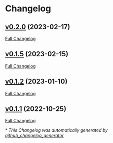# Changelog

## [v0.2.0](https://github.com/libis/teneo-tools/tree/v0.2.0) (2023-02-17)

[Full Changelog](https://github.com/libis/teneo-tools/compare/v0.1.5...v0.2.0)

## [v0.1.5](https://github.com/libis/teneo-tools/tree/v0.1.5) (2023-02-15)

[Full Changelog](https://github.com/libis/teneo-tools/compare/v0.1.2...v0.1.5)

## [v0.1.2](https://github.com/libis/teneo-tools/tree/v0.1.2) (2023-01-10)

[Full Changelog](https://github.com/libis/teneo-tools/compare/v0.1.1...v0.1.2)

## [v0.1.1](https://github.com/libis/teneo-tools/tree/v0.1.1) (2022-10-25)

[Full Changelog](https://github.com/libis/teneo-tools/compare/6407ab849e4297418f42e70dac4c23e55cbe3878...v0.1.1)



\* *This Changelog was automatically generated by [github_changelog_generator](https://github.com/github-changelog-generator/github-changelog-generator)*
